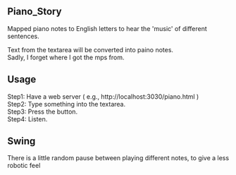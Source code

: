 ## Piano_Story
Mapped piano notes to English letters to hear the 'music' of different sentences.  <p>
Text from the textarea will be converted into paino notes.<br>
Sadly, I forget where I got the mps from.<br>  

## Usage
Step1: Have a web server ( e.g., http://localhost:3030/piano.html )<br>
Step2: Type something into the textarea. <br>
Step3: Press the button. <br>
Step4: Listen. <br>

## Swing
There is a little random pause between playing different notes, to give a less robotic feel
